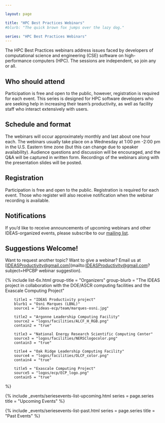 ```yaml
---

layout: page

title: "HPC Best Practices Webinars"
#blurb: "The quick brown fox jumps over the lazy dog."

series: "HPC Best Practices Webinars"
---
```


<!-- Extended Description -->

The HPC Best Practices webinars address issues faced by developers of computational science and engineering (CSE) software on high-performance computers  (HPC). The sessions are independent, so join any or all.

## Who should attend

Participation is free and open to the public, however, registration is required for each event. This series is designed for HPC software developers who are seeking help in increasing their team’s productivity, as well as facility staff who interact extensively with users.

## Schedule and format

The webinars will occur approximately monthly and last about one hour each. The webinars usually take place on a Wednesday at 1:00 pm -2:00 pm in the U.S. Eastern time zone (but this can change due to speaker availability). Audience questions and discussion will be encouraged, and the Q&A will be captured in written form.  Recordings of the webinars along with the presentation slides will be posted.

## Registration

Participation is free and open to the public. Registration is required for each event. Those who register will also receive notification when the webinar recording is available.

## Notifications

If you’d like to receive announcements of upcoming webinars and other IDEAS-organized events, please subscribe to our [mailing list](http://eepurl.com/cQCyJ5).

## Suggestions Welcome!

Want to request another topic?  Want to give a webinar?  Email us at [IDEASProductivity@gmail.com](mailto:IDEASProductivity@gmail.com?subject=HPCBP webinar suggestion).

<!-- Organizers -->

{% 	include list-6x.html 
		group-title = "Organizers"
		group-blurb = "The IDEAS project in collaboration with the DOE/ASCR computing facilities and the Exascale Computing Project"

		title1 = "IDEAS Productivity project"
		blurb1 = "Osni Marques (LBNL)"
		source1 = "ideas-ecp/team/marques-osni.jpg"

		title2 = "Argonne Leadership Computing Facility"
		source2 = "logos/facilities/ALCF_H_RGB.png"
		contain2 = "true"

		title3 = "National Energy Research Scientific Computing Center"
		source3 = "logos/facilities/NERSClogocolor.png"
		contain3 = "true"

		title4 = "Oak Ridge Leadership Computing Facility"
		source4 = "logos/facilities/OLCF_color.png"
		contain4 = "true"

		title5 = "Exascale Computing Project"
		source5 = "logos/ecp/ECP_logo.png"
		contain5 = "true"
%}

<!-- Upcoming Event List -->

{% 	include _events/seriesevents-list-upcoming.html 
    series = page.series
    title = "Upcoming Events"
%}

<!-- Past Event List -->

{% 	include _events/seriesevents-list-past.html 
    series = page.series
    title = "Past Events"
%}
